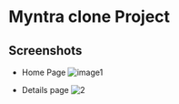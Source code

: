 # Myntra clone Project

## Screenshots
- Home Page
![image1](https://user-images.githubusercontent.com/80770323/158024414-087f56f5-c91b-41ea-9188-d5421c069c06.png)

- Details page
![2](https://user-images.githubusercontent.com/80770323/158024487-c8fc98c4-80c9-4e2e-8363-23542e64af0c.png)

